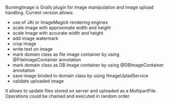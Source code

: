 BurningImage is Grails plugin for image manipulation and image upload handling. Current version allows:

 * use of JAI or ImageMagick rendering engines
 * scale image with approximate width and height
 * scale image with accurate width and height
 * add image watermark
 * crop image
 * write text on image
 * mark domain class as file image container by using @FileImageContainer annotation
 * mark domain class as DB image container by using @DBImageContainer annotation
 * save image binded to domain class by using !ImageUpladService
 * validate uploaded image

It allows to update files stored on server and uploaded as a MultipartFile. Operations could be chained and executed in random order.